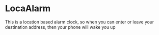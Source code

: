 # LocaAlarm

This is a location based alarm clock, so  when you can enter or leave your destination address, then your phone will wake you up
